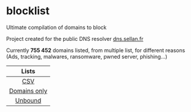 # blocklist
Ultimate compilation of domains to block

Project created for the public DNS resolver [dns.sellan.fr](https://dns.sellan.fr)

Currently **755 452** domains listed, from multiple list, for different reasons (Ads, tracking, malwares, ransomware, pwned server, phishing...)


| Lists                                |
| :----------------------------------: |
| [CSV](blocklist.csv)                 |
| [Domains only](outputs/blocklist.txt)|
| [Unbound](outputs/blocklist.conf)    |
